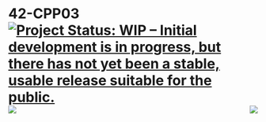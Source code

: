 # 42-CPP03 [![Project Status: WIP – Initial development is in progress, but there has not yet been a stable, usable release suitable for the public.](https://www.repostatus.org/badges/latest/wip.svg)](https://www.repostatus.org/#wip) <img src="https://badgen.net/badge/Platform/macOS/grey?icon=default" /> <img align=right src="https://badgen.net/badge/Grade/pending/black?icon=default" />


